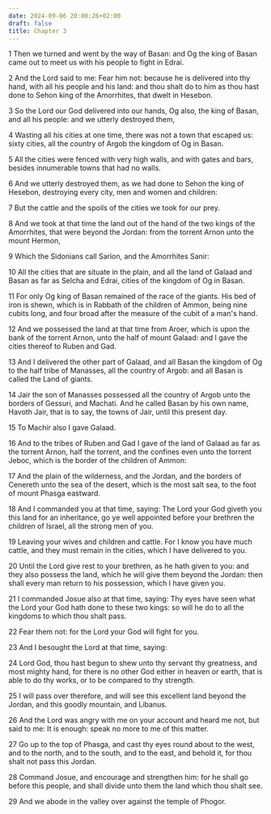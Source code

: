 ```yaml
---
date: 2024-09-06 20:00:26+02:00
draft: false
title: Chapter 3
---
```




1 Then we turned and went by the way of Basan: and Og the king of Basan came out to meet us with his people to fight in Edrai.

2 And the Lord said to me: Fear him not: because he is delivered into thy hand, with all his people and his land: and thou shalt do to him as thou hast done to Sehon king of the Amorrhites, that dwelt in Hesebon.

3 So the Lord our God delivered into our hands, Og also, the king of Basan, and all his people: and we utterly destroyed them,

4 Wasting all his cities at one time, there was not a town that escaped us: sixty cities, all the country of Argob the kingdom of Og in Basan.

5 All the cities were fenced with very high walls, and with gates and bars, besides innumerable towns that had no walls.

6 And we utterly destroyed them, as we had done to Sehon the king of Hesebon, destroying every city, men and women and children:

7 But the cattle and the spoils of the cities we took for our prey.

8 And we took at that time the land out of the hand of the two kings of the Amorrhites, that were beyond the Jordan: from the torrent Arnon unto the mount Hermon,

9 Which the Sidonians call Sarion, and the Amorrhites Sanir:

10 All the cities that are situate in the plain, and all the land of Galaad and Basan as far as Selcha and Edrai, cities of the kingdom of Og in Basan.

11 For only Og king of Basan remained of the race of the giants. His bed of iron is shewn, which is in Rabbath of the children of Ammon, being nine cubits long, and four broad after the measure of the cubit of a man's hand.

12 And we possessed the land at that time from Aroer, which is upon the bank of the torrent Arnon, unto the half of mount Galaad: and I gave the cities thereof to Ruben and Gad.

13 And I delivered the other part of Galaad, and all Basan the kingdom of Og to the half tribe of Manasses, all the country of Argob: and all Basan is called the Land of giants.

14 Jair the son of Manasses possessed all the country of Argob unto the borders of Gessuri, and Machati. And he called Basan by his own name, Havoth Jair, that is to say, the towns of Jair, until this present day.

15 To Machir also I gave Galaad.

16 And to the tribes of Ruben and Gad I gave of the land of Galaad as far as the torrent Arnon, half the torrent, and the confines even unto the torrent Jeboc, which is the border of the children of Ammon:

17 And the plain of the wilderness, and the Jordan, and the borders of Cenereth unto the sea of the desert, which is the most salt sea, to the foot of mount Phasga eastward.

18 And I commanded you at that time, saying: The Lord your God giveth you this land for an inheritance, go ye well appointed before your brethren the children of Israel, all the strong men of you.

19 Leaving your wives and children and cattle. For I know you have much cattle, and they must remain in the cities, which I have delivered to you.

20 Until the Lord give rest to your brethren, as he hath given to you: and they also possess the land, which he will give them beyond the Jordan: then shall every man return to his possession, which I have given you.

21 I commanded Josue also at that time, saying: Thy eyes have seen what the Lord your God hath done to these two kings: so will he do to all the kingdoms to which thou shalt pass.

22 Fear them not: for the Lord your God will fight for you.

23 And I besought the Lord at that time, saying:

24 Lord God, thou hast begun to shew unto thy servant thy greatness, and most mighty hand, for there is no other God either in heaven or earth, that is able to do thy works, or to be compared to thy strength.

25 I will pass over therefore, and will see this excellent land beyond the Jordan, and this goodly mountain, and Libanus.

26 And the Lord was angry with me on your account and heard me not, but said to me: It is enough: speak no more to me of this matter.

27 Go up to the top of Phasga, and cast thy eyes round about to the west, and to the north, and to the south, and to the east, and behold it, for thou shalt not pass this Jordan.

28 Command Josue, and encourage and strengthen him: for he shall go before this people, and shall divide unto them the land which thou shalt see.

29 And we abode in the valley over against the temple of Phogor.

